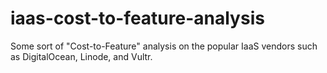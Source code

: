 # iaas-cost-to-feature-analysis
Some sort of "Cost-to-Feature" analysis on the popular IaaS vendors such as DigitalOcean, Linode, and Vultr.
